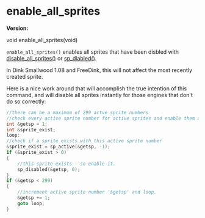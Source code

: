 # enable_all_sprites

**Version:** <VersionInfo dink="" standalone />&nbsp;<VersionInfo freedink="" standalone />&nbsp;<VersionInfo dinkhd="" standalone />&nbsp;<VersionInfo yedink="" standalone />

<Prototype>void enable_all_sprites(void)</Prototype>

`enable_all_sprites()` enables all sprites that have been disbled with [disable_all_sprites()](./disable-all-sprites.md) or [sp_diabled()](./sp-disabled.md). 

<VersionInfo dink="" freedink="">
In Dink Smallwood 1.08 and FreeDink, this will not affect the most recently created sprite.
</VersionInfo>

Here is a nice work around that will accomplish the true intention of this command, and will disable all sprites instantly for those engines that don't do so correctly:

```c
//there can be a maximum of 299 actve sprite numbers
//check every active sprite number for active sprites and enable them all
int &getsp = 1;
int &sprite_exist;
loop:
//check if a sprite exists with this active sprite number
&sprite_exist = sp_active(&getsp, -1);
if (&sprite_exist > 0)
{
    //this sprite exists - so enable it.
    sp_disabled(&getsp, 0);
}
if (&getsp < 299)
{
    //increment active sprite number '&getsp' and loop.
    &getsp += 1;
    goto loop;
}
```
